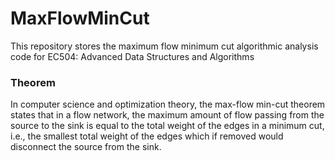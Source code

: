 # MaxFlowMinCut
This repository stores the maximum flow minimum cut algorithmic analysis code for EC504: Advanced Data Structures and Algorithms


### Theorem
In computer science and optimization theory, the max-flow min-cut theorem states that in a flow network, the maximum amount of flow passing from the source to the sink is equal to the total weight of the edges in a minimum cut, i.e., the smallest total weight of the edges which if removed would disconnect the source from the sink.
